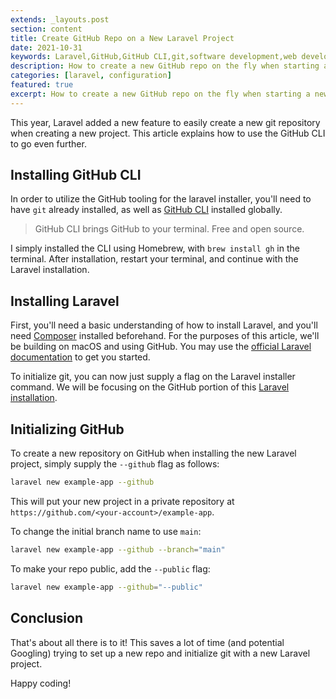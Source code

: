```yaml
---
extends: _layouts.post
section: content
title: Create GitHub Repo on a New Laravel Project
date: 2021-10-31
keywords: Laravel,GitHub,GitHub CLI,git,software development,web development
description: How to create a new GitHub repo on the fly when starting a new Laravel project.
categories: [laravel, configuration]
featured: true
excerpt: How to create a new GitHub repo on the fly when starting a new Laravel project.
---
```


This year, Laravel added a new feature to easily create a new git repository when creating a new project.
This article explains how to use the GitHub CLI to go even further.

## Installing GitHub CLI

In order to utilize the GitHub tooling for the laravel installer, you'll need to have `git` already installed, as well
as [GitHub CLI](https://cli.github.com/) installed globally.
>GitHub CLI brings GitHub to your terminal. Free and open source.

I simply installed the CLI using Homebrew, with `brew install gh` in the terminal. After installation, restart your 
terminal, and continue with the Laravel installation.

## Installing Laravel

First, you'll need a basic understanding of how to install Laravel, and you'll need [Composer](https://getcomposer.org/) 
installed beforehand. For the purposes of this article, we'll be building on macOS and using GitHub. 
You may use the [official Laravel documentation](https://laravel.com/docs/installation) to get you started.

To initialize git, you can now just supply a flag on the Laravel installer command. We will be focusing on the GitHub 
portion of this [Laravel installation](https://laravel.com/docs/installation#the-laravel-installer).

## Initializing GitHub

To create a new repository on GitHub when installing the new Laravel project, simply supply the `--github` flag as follows:

```bash
laravel new example-app --github
```

This will put your new project in a private repository at `https://github.com/<your-account>/example-app`.

To change the initial branch name to use `main`:

```bash
laravel new example-app --github --branch="main"
```

To make your repo public, add the `--public` flag:

```bash
laravel new example-app --github="--public"
```

## Conclusion

That's about all there is to it! This saves a lot of time (and potential Googling) trying to set up a new repo and
initialize git with a new Laravel project.

Happy coding!

